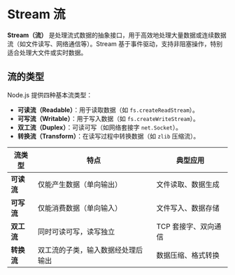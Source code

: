 # Stream 流

**Stream（流）** 是处理流式数据的抽象接口，用于高效地处理大量数据或连续数据流（如文件读写、网络通信等）。Stream 基于事件驱动，支持非阻塞操作，特别适合处理大文件或实时数据。

## 流的类型

Node.js 提供四种基本流类型：

- **可读流（Readable）**：用于读取数据（如 `fs.createReadStream`）。
- **可写流（Writable）**：用于写入数据（如 `fs.createWriteStream`）。
- **双工流（Duplex）**：可读可写（如网络套接字 `net.Socket`）。
- **转换流（Transform）**：在读写过程中转换数据（如 `zlib` 压缩流）。

| 流类型     | 特点                               | 典型应用             |
| ---------- | ---------------------------------- | -------------------- |
| **可读流** | 仅能产生数据（单向输出）           | 文件读取、数据生成   |
| **可写流** | 仅能消费数据（单向输入）           | 文件写入、数据存储   |
| **双工流** | 同时可读可写，读写独立             | TCP 套接字、双向通信 |
| **转换流** | 双工流的子类，输入数据经处理后输出 | 数据压缩、格式转换   |